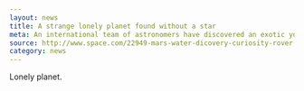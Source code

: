 ```yaml
---
layout: news
title: A strange lonely planet found without a star
meta: An international team of astronomers have discovered an exotic young planet that is not orbiting a star.
source: http://www.space.com/22949-mars-water-dicovery-curiosity-rover.html
category: news
---
```


Lonely planet.
